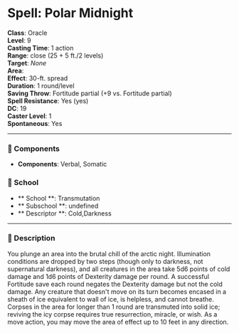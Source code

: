 
# Spell: Polar Midnight
**Class**: Oracle  
**Level**: 9  
**Casting Time**: 1 action  
**Range**: close (25 + 5 ft./2 levels)  
**Target**: _None_  
**Area**:   
**Effect**: 30-ft. spread  
**Duration**: 1 round/level  
**Saving Throw**: Fortitude partial (+9 vs. Fortitude partial)  
**Spell Resistance**: Yes (yes)  
**DC**: 19  
**Caster Level**: 1  
**Spontaneous**: Yes

---

### 🔮 Components
- **Components**: Verbal, Somatic

### 🏫 School
- ** School **: Transmutation
- ** Subschool **: undefined
- ** Descriptor **: Cold,Darkness
---

### 📜 Description
You plunge an area into the brutal chill of the arctic night. Illumination conditions are dropped by two steps (though only to darkness, not supernatural darkness), and all creatures in the area take 5d6 points of cold damage and 1d6 points of Dexterity damage per round. A successful Fortitude save each round negates the Dexterity damage but not the cold damage. Any creature that doesn't move on its turn becomes encased in a sheath of ice equivalent to wall of ice, is helpless, and cannot breathe. Corpses in the area for longer than 1 round are transmuted into solid ice; reviving the icy corpse requires true resurrection, miracle, or wish. As a move action, you may move the area of effect up to 10 feet in any direction.
